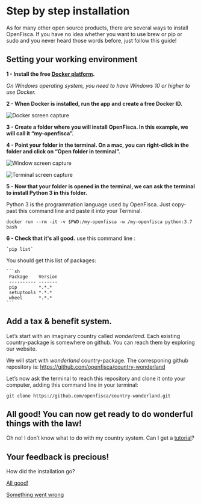 # Step by step installation

As for many other open source products, there are several ways to install OpenFisca. If you have no idea whether you want to use brew or pip or sudo and you never heard those words before, just follow this guide!

## Setting your working environment

**1 - Install the free [Docker platform](https://www.docker.com/get-started).**

*On Windows operating system, you need to have Windows 10 or higher to use Docker.*

**2 - When Docker is installed, run the app and create a free Docker ID.**

![Docker screen capture](/img/docker_hub.png)

**3 - Create a folder where you will install OpenFisca. In this example, we will call it “my-openfisca”.**

**4 - Point your folder in the terminal. On a mac, you can right-click in the folder and click on “Open folder in terminal”.**

![Window screen capture](/img/open-terminal.png)

![Terminal screen capture](/img/in-terminal.png)


**5 - Now that your folder is opened in the terminal, we can ask the terminal to install Python 3 in this folder.**

Python 3 is the programmation language used by OpenFisca. 
Just copy-past this command line and paste it into your Terminal.

    docker run --rm -it -v $PWD:/my-openfisca -w /my-openfisca python:3.7 bash
    

**6 - Check that it's all good.**
use this command line :

    `pip list` 

You should get this list of packages:

    ```sh
     Package    Version
     ---------- -------
     pip        *.*.*   
     setuptools *.*.* 
     wheel      *.*.* 
    ```


## Add a tax & benefit system. 

Let’s start with an imaginary country called *wonderland*. 
Each existing country-package is somewhere on github. 
You can reach them by exploring our website. 

We will start with *wonderland* country-package. The corresponing github repository is: https://github.com/openfisca/country-wonderland

Let’s now ask the terminal to reach this repository and clone it onto your computer, adding this command line in your terminal: 


    git clone https://github.com/openfisca/country-wonderland.git


## All good! You can now get ready to do wonderful things with the law!

Oh no! I don’t know what to do with my country system. Can I get a [tutorial]()?

## Your feedback is precious!

How did the installation go?

[All good!]()

[Something went wrong]()